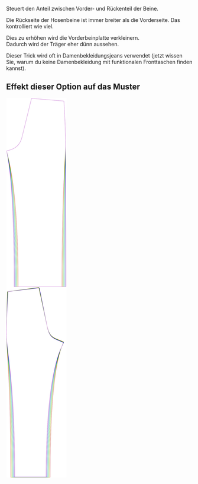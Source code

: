 
Steuert den Anteil zwischen Vorder- und Rückenteil der Beine.

Die Rückseite der Hosenbeine ist immer breiter als die Vorderseite. Das kontrolliert wie viel.

<Note>

Dies zu erhöhen wird die Vorderbeinplatte verkleinern.  
Dadurch wird der Träger eher dünn aussehen.

Dieser Trick wird oft in Damenbekleidungsjeans 
verwendet (jetzt wissen Sie, warum du keine Damenbekleidung mit funktionalen Fronttaschen finden kannst).

</Note>

## Effekt dieser Option auf das Muster
![Dieses Bild zeigt den Effekt dieser Option, indem es mehrere Varianten überlagert, die einen anderen Wert für diese Option haben](titan_legbalance_sample.svg "Effekt dieser Option auf das Muster")